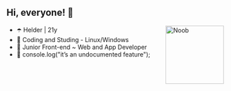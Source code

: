 ## Hi, everyone! 👋      

<img align="right" alt="Noob" height="135" src="https://user-images.githubusercontent.com/124900375/219752913-2113faad-c4b4-41eb-80e6-fd5b21dafd31.gif?width=468&height=468 width=676&height=678">

- ☂️ Helder | 21y
- 🔮 Coding and Studing - Linux/Windows
- 👾 Junior Front-end ~ Web and App Developer
- 💜 console.log("it’s an undocumented feature");


##
